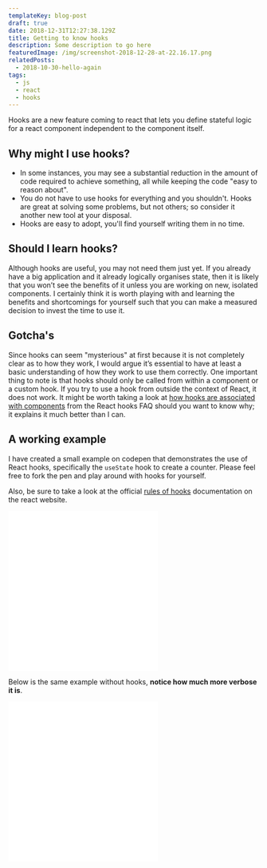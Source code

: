 ```yaml
---
templateKey: blog-post
draft: true
date: 2018-12-31T12:27:38.129Z
title: Getting to know hooks
description: Some description to go here
featuredImage: /img/screenshot-2018-12-28-at-22.16.17.png
relatedPosts:
  - 2018-10-30-hello-again
tags:
  - js
  - react
  - hooks
---
```


Hooks are a new feature coming to react that lets you define stateful logic for a react component independent to the component itself.

## Why might I use hooks?

- In some instances, you may see a substantial reduction in the amount of code required to achieve something, all while keeping the code "easy to reason about".
- You do not have to use hooks for everything and you shouldn't. Hooks are great at solving some problems, but not others; so consider it another new tool at your disposal.
- Hooks are easy to adopt, you'll find yourself writing them in no time.

## Should I learn hooks?

Although hooks are useful, you may not need them just yet. If you already have a big application and it already logically organises state, then it is likely that you won’t see the benefits of it unless you are working on new, isolated components. I certainly think it is worth playing with and learning the benefits and shortcomings for yourself such that you can make a measured decision to invest the time to use it.

## Gotcha's

Since hooks can seem "mysterious" at first because it is not completely clear as to how they work, I would argue it’s essential to have at least a basic understanding of how they work to use them correctly. One important thing to note is that hooks should only be called from within a component or a custom hook. If you try to use a hook from outside the context of React, it does not work. It might be worth taking a look at [how hooks are associated with components](https://reactjs.org/docs/hooks-faq.html#how-does-react-associate-hook-calls-with-components) from the React hooks FAQ should you want to know why; it explains it much better than I can.

## A working example

I have created a small example on codepen that demonstrates the use of React hooks, specifically the `useState` hook to create a counter. Please feel free to fork the pen and play around with hooks for yourself.

Also, be sure to take a look at the official [rules of hooks](https://reactjs.org/docs/hooks-rules.html) documentation on the react website.

<iframe class="mobile-full-width" height='320' scrolling='no' title='Hooks counter' src='//codepen.io/luk707/embed/preview/maqpJd/?height=320&theme-id=0&default-tab=result' frameborder='no' allowtransparency='true' allowfullscreen='true'>See the Pen <a href='https://codepen.io/luk707/pen/maqpJd/'>Hooks counter</a> by Luke Harris (<a href='https://codepen.io/luk707'>@luk707</a>) on <a href='https://codepen.io'>CodePen</a>.
</iframe>

Below is the same example without hooks, **notice how much more verbose it is**.

<iframe class="mobile-full-width" height='320' scrolling='no' title='State counter' src='//codepen.io/luk707/embed/preview/KbyQLP/?height=320&theme-id=0&default-tab=result' frameborder='no' allowtransparency='true' allowfullscreen='true'>See the Pen <a href='https://codepen.io/luk707/pen/KbyQLP/'>State counter</a> by Luke Harris (<a href='https://codepen.io/luk707'>@luk707</a>) on <a href='https://codepen.io'>CodePen</a>.
</iframe>
